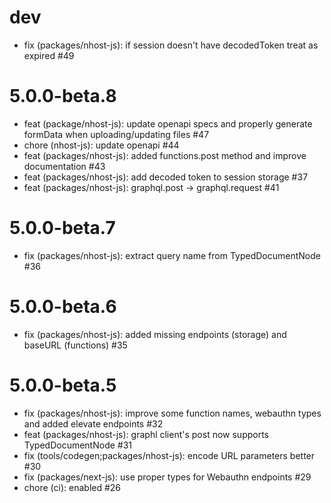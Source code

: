 # dev

- fix (packages/nhost-js): if session doesn't have decodedToken treat as expired #49

# 5.0.0-beta.8

- feat (package/nhost-js): update openapi specs and properly generate formData when uploading/updating files #47
- chore (nhost-js): update openapi #44
- feat (packages/nhost-js): added functions.post method and improve documentation #43
- feat (packages/nhost-js): add decoded token to session storage #37
- feat (packages/nhost-js): graphql.post -> graphql.request #41

# 5.0.0-beta.7

- fix (packages/nhost-js): extract query name from TypedDocumentNode #36

# 5.0.0-beta.6

- fix (packages/nhost-js): added missing endpoints (storage) and baseURL (functions) #35

# 5.0.0-beta.5

- fix (packages/nhost-js): improve some function names, webauthn types and added elevate endpoints #32
- feat (packages/nhost-js): graphl client's post now supports TypedDocumentNode #31
- fix (tools/codegen;packages/nhost-js): encode URL parameters better #30
- fix (packages/next-js): use proper types for Webauthn endpoints #29
- chore (ci): enabled #26
